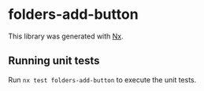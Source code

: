 # folders-add-button

This library was generated with [Nx](https://nx.dev).

## Running unit tests

Run `nx test folders-add-button` to execute the unit tests.
